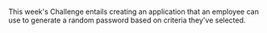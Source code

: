 This week's Challenge entails creating an application that an employee can use to generate a random password based on criteria they've selected. 
